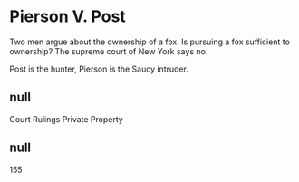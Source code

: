 # Pierson V. Post

Two men argue about the ownership of a fox. Is pursuing a fox sufficient to ownership? The supreme court of New York says no. 

Post is the hunter, Pierson is the Saucy intruder. 

## null

Court Rulings
Private Property

## null

155
